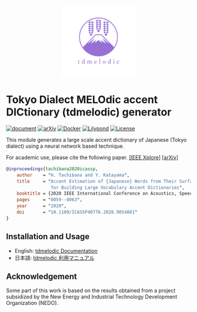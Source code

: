 <p align="center">
<img src="https://github.com/PKSHATechnology-Research/tdmelodic/raw/master/docs/imgs/logo/logo_tdmelodic.svg" width="200" />
</p>


# Tokyo Dialect MELOdic accent DICtionary (tdmelodic) generator

[![document](https://readthedocs.org/projects/tdmelodic/badge/?version=latest)](https://tdmelodic.readthedocs.io/en/latest)
[![arXiv](https://img.shields.io/badge/arXiv-2009.09679-B31B1B.svg)](https://arxiv.org/abs/2009.09679)
[![Docker](https://github.com/PKSHATechnology-Research/tdmelodic/actions/workflows/docker-image.yml/badge.svg)](https://github.com/PKSHATechnology-Research/tdmelodic/actions/workflows/docker-image.yml)
[![Lilypond](https://github.com/PKSHATechnology-Research/tdmelodic/actions/workflows/img.yml/badge.svg)](https://github.com/PKSHATechnology-Research/tdmelodic/actions/workflows/img.yml)
[![License](https://img.shields.io/badge/License-BSD%203--Clause-blue.svg)](https://opensource.org/licenses/BSD-3-Clause)


This module generates a large scale accent dictionary of
Japanese (Tokyo dialect) using a neural network based technique.

For academic use, please cite the following paper.
[[IEEE Xplore]](https://ieeexplore.ieee.org/document/9054081)
[[arXiv]](https://arxiv.org/abs/2009.09679)

```bibtex
@inproceedings{tachibana2020icassp,
    author    = "H. Tachibana and Y. Katayama",
    title     = "Accent Estimation of {Japanese} Words from Their Surfaces and Romanizations
                 for Building Large Vocabulary Accent Dictionaries",
    booktitle = {2020 IEEE International Conference on Acoustics, Speech and Signal Processing (ICASSP)},
    pages     = "8059--8063",
    year      = "2020",
    doi       = "10.1109/ICASSP40776.2020.9054081"
}
```

## Installation and Usage

- English: [tdmelodic Documentation](https://tdmelodic.readthedocs.io/en/latest)
- 日本語: [tdmelodic 利用マニュアル](https://tdmelodic.readthedocs.io/ja/latest)

## Acknowledgement
Some part of this work is based on the results obtained from a project subsidized by the New Energy and Industrial Technology Development Organization (NEDO).
